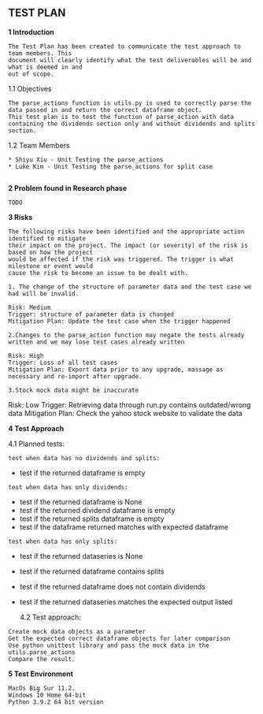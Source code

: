 ## TEST PLAN

**1 Introduction**

```
The Test Plan has been created to communicate the test approach to team members. This
document will clearly identify what the test deliverables will be and what is deemed in and
out of scope.
```

1.1 Objectives

```
The parse_actions function is utils.py is used to correctly parse the data passed in and return the correct dataframe object.
This test plan is to test the function of parse_action with data containing the dividends section only and without dividends and splits section.
```

1.2 Team Members

```
* Shiyu Xiu - Unit Testing the parse_actions
* Luke Kim - Unit Testing the parse_actions for split case


```

**2 Problem found in Research phase**

```
TODO
```

**3 Risks**

```
The following risks have been identified and the appropriate action identified to mitigate
their impact on the project. The impact (or severity) of the risk is based on how the project
would be affected if the risk was triggered. The trigger is what milestone or event would
cause the risk to become an issue to be dealt with.
```

```
1. The change of the structure of parameter data and the test case we had will be invalid.
```

```
Risk: Medium
Trigger: structure of parameter data is changed
Mitigation Plan: Update the test case when the trigger happened
```

```
2.Changes to the parse_action function may negate the tests already written and we may lose test cases already written
```

```
Risk: High
Trigger: Loss of all test cases
Mitigation Plan: Export data prior to any upgrade, massage as necessary and re-import after upgrade.
```

```
3.Stock mock data might be inaccurate
```

Risk: Low
Trigger: Retrieving data through run.py contains outdated/wrong data
Mitigation Plan: Check the yahoo stock website to validate the data

**4 Test Approach**

4.1 Planned tests:

```
test when data has no dividends and splits:
```

- test if the returned dataframe is empty

```
test when data has only dividends:
```

- test if the returned dataframe is None
- test if the returned dividend dataframe is empty
- test if the returned splits dataframe is empty
- test if the dataframe returned matches with expected dataframe

```
test when data has only splits:
```

- test if the returned dataseries is None
- test if the returned dataframe contains splits
- test if the returned dataframe does not contain dividends
- test if the returned dataseries matches the expected output listed

  4.2 Test approach:

```
Create mock data objects as a parameter
Get the expected correct dataframe objects for later comparison
Use python unittest library and pass the mock data in the utils.parse_actions
Compare the result.
```

**5 Test Environment**

```
MacOs Big Sur 11.2.
Windows 10 Home 64-bit
Python 3.9.2 64 bit version
```
